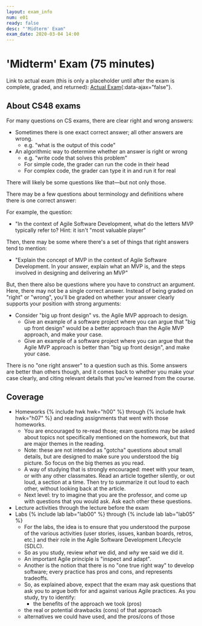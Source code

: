 ```yaml
---
layout: exam_info
num: e01
ready: false
desc: "'Midterm' Exam"
exam_date: 2020-03-04 14:00
---
```


# 'Midterm' Exam (75 minutes) 

Link to actual exam (this is only a placeholder until after the exam is complete, graded,
and returned): [Actual Exam](cs48_w20_e01/){:data-ajax="false"}.

## About CS48 exams

For many questions on CS exams, there are clear right and wrong answers:

* Sometimes there is one exact correct answer; all other answers are wrong.
   * e.g. "what is the output of this code"
* An algorithmic way to determine whether an answer is right or wrong
   * e.g. "write code that solves this problem"
   * For simple code, the grader can run the code in their head
   * For complex code, the grader can type it in and run it for real


There will likely be some questions like that&mdash;but not only those.

There may be a few questions about terminology and definitions
where there is one correct answer:

For example, the question:
* "In the context of Agile Software Development, what do the letters MVP typically refer to?  Hint: it isn't "most valuable player"

Then, there may be some where there's a set of things that right answers tend to mention:

* "Explain the concept of MVP in the context of Agile Software Development.  In your answer, explain what an MVP is, and the steps involved in designing and delivering an MVP"

But, then there also be questions where you have to construct an argument.   Here, there may not be a single correct answer.  Instead of being graded on "right" or "wrong", you'll be graded on whether your answer clearly supports your position with strong arguments:

* Consider "big up front design" vs. the Agile MVP approach to design.  
   * Give an example of a software project where you can argue that "big up front design" would be a better approach than the Agile MVP approach, and make your case.
   * Give an example of a software project where you can argue that the Agile MVP approach is better than "big up front design", and make your case.

There is no "one right answer" to a question such as this.   Some answers are better than others though, and it comes back to whether you make your case clearly, and citing relevant details that you've learned from the course.

## Coverage

* Homeworks {% include hwk hwk="h00" %} through {% include hwk hwk="h07" %} and reading assignments that went with those homeworks.
   * You are encouraged to re-read those; exam questions may be asked
     about topics not specifically mentioned on the homework, but that are
     major themes in the reading.
   * Note: these are not intended as "gotcha" questions about small details,
     but are designed to make sure you understood the big picture.  So focus
     on the big themes as you read.
   * A way of studying that is strongly encouraged: meet with your team, or
     with any other classmates.  Read an article together silently, or out
     loud, a section at a time.  Then try to summarize it out loud to each
     other, without looking back at the article.
   * Next level: try to imagine that you are the professor, and come up
     with questions that you would ask. Ask each other these questions.
* Lecture activities through the lecture before the exam
* Labs {% include lab lab="lab00" %} through {% include lab lab="lab05" %}
   * For the labs, the idea is to ensure that you understood the purpose
     of the various activities (user stories, issues, kanban boards, retros,
     etc.) and their role in the Agile Software Development Lifecycle (SDLC).
   * So as you study, review *what* we did, and *why* we said we did it.
   * An important Agile principle is "inspect and adapt".
   * Another is the notion that there is no "one true right way" to develop
     software; every practice has pros and cons, and represents tradeoffs.
   * So, as explained above, expect that
     the exam may ask questions that ask you to argue both for and against
     various Agile practices.   As you study, try to identify:
        * the benefits of the approach we took (pros)
	* the real or potential drawbacks (cons) of that approach
	* alternatives we could have used, and the pros/cons of those

   
